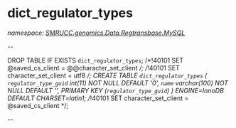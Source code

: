 ﻿# dict_regulator_types
_namespace: [SMRUCC.genomics.Data.Regtransbase.MySQL](./index.md)_

--
 
 DROP TABLE IF EXISTS `dict_regulator_types`;
 /*!40101 SET @saved_cs_client = @@character_set_client */;
 /*!40101 SET character_set_client = utf8 */;
 CREATE TABLE `dict_regulator_types` (
 `regulator_type_guid` int(11) NOT NULL DEFAULT '0',
 `name` varchar(100) NOT NULL DEFAULT '',
 PRIMARY KEY (`regulator_type_guid`)
 ) ENGINE=InnoDB DEFAULT CHARSET=latin1;
 /*!40101 SET character_set_client = @saved_cs_client */;
 
 --





